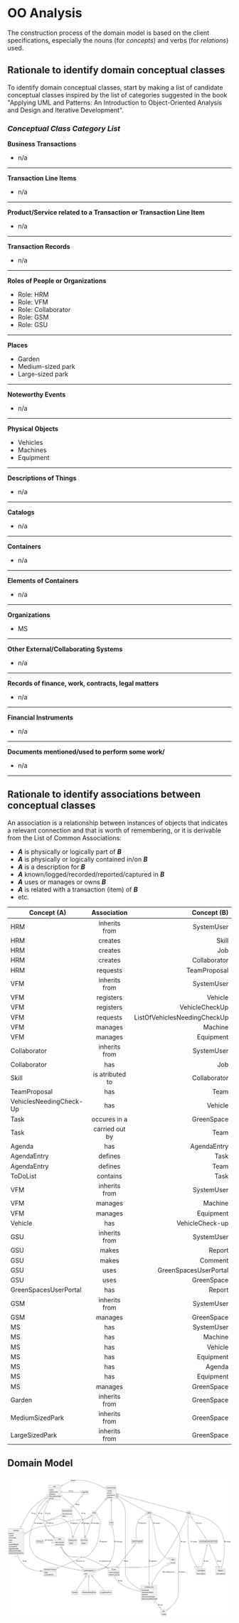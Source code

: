 # OO Analysis

The construction process of the domain model is based on the client specifications, especially the nouns (for _concepts_) and verbs (for _relations_) used.

## Rationale to identify domain conceptual classes
To identify domain conceptual classes, start by making a list of candidate conceptual classes inspired by the list of categories suggested in the book "Applying UML and Patterns: An Introduction to Object-Oriented Analysis and Design and Iterative Development".


### _Conceptual Class Category List_

**Business Transactions**

* n/a

---

**Transaction Line Items**

* n/a

---

**Product/Service related to a Transaction or Transaction Line Item**

* n/a

---

**Transaction Records**

* n/a

---  

**Roles of People or Organizations**

* Role: HRM
* Role: VFM
* Role: Collaborator
* Role: GSM
* Role: GSU

---

**Places**

* Garden
* Medium-sized park
* Large-sized park

---

**Noteworthy Events**

* n/a

---

**Physical Objects**

* Vehicles
* Machines
* Equipment

---

**Descriptions of Things**

* n/a

---

**Catalogs**

* n/a

---

**Containers**

* n/a

---

**Elements of Containers**

* n/a

---

**Organizations**

* MS

---

**Other External/Collaborating Systems**

* n/a

---

**Records of finance, work, contracts, legal matters**

* n/a

---

**Financial Instruments**

* n/a

---

**Documents mentioned/used to perform some work/**

* n/a

---


## Rationale to identify associations between conceptual classes

An association is a relationship between instances of objects that indicates a relevant connection and that is worth of remembering, or it is derivable from the List of Common Associations:

- **_A_** is physically or logically part of **_B_**
- **_A_** is physically or logically contained in/on **_B_**
- **_A_** is a description for **_B_**
- **_A_** known/logged/recorded/reported/captured in **_B_**
- **_A_** uses or manages or owns **_B_**
- **_A_** is related with a transaction (item) of **_B_**
- etc.


| Concept (A) 		          | Association   	 |                  Concept (B) |
|-------------------------|:---------------:|-----------------------------:|
| HRM                     |  inherits from  |                   SystemUser |
| HRM                     |     creates     |                        Skill |
| HRM                     |     creates     |                          Job |
| HRM                     |     creates     |                 Collaborator |
| HRM                     |    requests     |                 TeamProposal |
| VFM                     |  inherits from  |                   SystemUser |
| VFM                     |    registers    |                      Vehicle |
| VFM                     |    registers    |               VehicleCheckUp |
| VFM                     |    requests     | ListOfVehiclesNeedingCheckUp |
| VFM                     |     manages     |                      Machine |
| VFM                     |     manages     |                    Equipment |
| Collaborator            |  inherits from  |                   SystemUser |
| Collaborator            |       has       |                          Job |
| Skill                   | is atributed to |                 Collaborator |
| TeamProposal            |       has       |                         Team |
| VehiclesNeedingCheck-Up |       has       |                      Vehicle |
| Task                    |  occures in a   |                   GreenSpace |
| Task                    | carried out by  |                         Team |
| Agenda                  |       has       |                  AgendaEntry |
| AgendaEntry             |     defines     |                         Task |
| AgendaEntry             |     defines     |                         Team |
| ToDoList                |    contains     |                         Task |
| VFM                     |  inherits from  |                   SystemUser |
| VFM                     |     manages     |                      Machine |
| VFM                     |     manages     |                    Equipment |
| Vehicle                 |       has       |              VehicleCheck-up |
| GSU                     |  inherits from  |                   SystemUser |
| GSU                     |      makes      |                       Report |
| GSU                     |      makes      |                      Comment |
| GSU                     |      uses       |        GreenSpacesUserPortal |
| GSU                     |      uses       |                   GreenSpace |
| GreenSpacesUserPortal   |       has       |                       Report |
| GSM                     |  inherits from  |                   SystemUser |
| GSM                     |     manages     |                   GreenSpace |
| MS                      |       has       |                   SystemUser |
| MS                      |       has       |                      Machine |
| MS                      |       has       |                      Vehicle |
| MS                      |       has       |                    Equipment |
| MS                      |       has       |                       Agenda |
| MS                      |       has       |                    Equipment |
| MS                      |     manages     |                   GreenSpace |
| Garden                  |  inherits from  |                   GreenSpace |
| MediumSizedPark         |  inherits from  |                   GreenSpace |
| LargeSizedPark          |  inherits from  |                   GreenSpace |



## Domain Model


![Domain Model](svg/project-domain-model.svg)